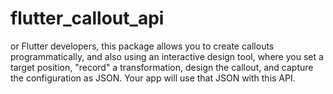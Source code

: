 # flutter_callout_api
or Flutter developers, this package allows you to create callouts programmatically, and also using an interactive design tool, where you set a target position, "record" a transformation, design the callout, and capture the configuration as JSON. Your app will use that JSON with this API.
